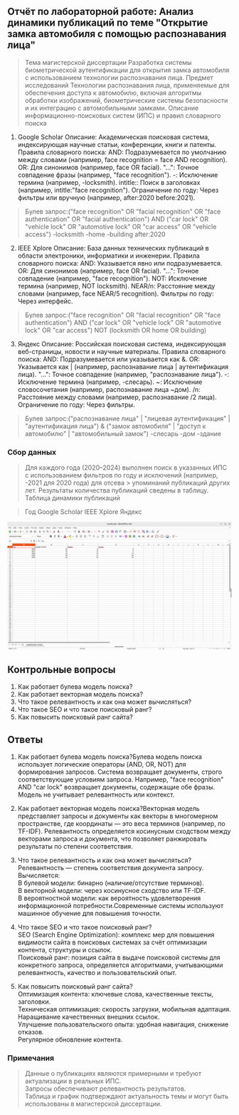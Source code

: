 ## Отчёт по лабораторной работе: Анализ динамики публикаций по теме "Открытие замка автомобиля с помощью распознавания лица"
> Тема магистерской диссертации Разработка системы биометрической аутентификации для 
> открытия замка автомобиля с использованием технологии распознавания лица. Предмет исследований Технологии распознавания лица,
> применяемые для обеспечения доступа к автомобилю, включая алгоритмы обработки изображений, биометрические системы 
> безопасности и их интеграцию с автомобильными замками. Описание информационно-поисковых систем (ИПС) и правил словарного поиска

1. Google Scholar
    Описание: Академическая поисковая система, индексирующая научные статьи, конференции, книги и патенты.
    Правила словарного поиска:
    AND: Подразумевается по умолчанию между словами (например, face recognition = face AND recognition).
    OR: Для синонимов (например, face OR facial).
    "…": Точное совпадение фразы (например, "face recognition").
    -: Исключение термина (например, -locksmith).
    intitle:: Поиск в заголовках (например, intitle:"face recognition").
    Ограничение по году: Через фильтры или вручную (например, after:2020 before:2021).


> Булев запрос:("face recognition" OR "facial recognition" OR "face authentication" OR "facial authentication")
> AND ("car lock" OR "vehicle lock" OR "automotive lock" OR "car access" OR "vehicle access") -locksmith -home -building after:2020



2. IEEE Xplore
    Описание: База данных технических публикаций в области электроники, информатики и инженерии.
    Правила словарного поиска:
    AND: Указывается явно или подразумевается.
    OR: Для синонимов (например, face OR facial).
    "…": Точное совпадение (например, "face recognition").
    NOT: Исключение термина (например, NOT locksmith).
    NEAR/n: Расстояние между словами (например, face NEAR/5 recognition).
    Фильтры по году: Через интерфейс.


> Булев запрос:("face recognition" OR "facial recognition" OR "face authentication")
> AND ("car lock" OR "vehicle lock" OR "automotive lock" OR "car access") NOT (locksmith OR home OR building)



3. Яндекс
    Описание: Российская поисковая система, индексирующая веб-страницы, новости и научные материалы.
    Правила словарного поиска:
    AND: Подразумевается или указывается как &.
    OR: Указывается как | (например, распознавание лица | аутентификация лица).
    "…": Точное совпадение (например, "распознавание лица").
    -: Исключение термина (например, -слесарь).
    ~: Исключение словосочетания (например, распознавание лица ~дом).
    /n: Расстояние между словами (например, распознавание /2 лица).
    Ограничение по году: Через фильтры.


> Булев запрос:("распознавание лица" | "лицевая аутентификация" | "аутентификация лица")
> & ("замок автомобиля" | "доступ к автомобилю" | "автомобильный замок") -слесарь -дом -здание



### Сбор данных
> Для каждого года (2020–2024) выполнен поиск в указанных ИПС с использованием фильтров по году и исключений 
> (например, -2021 для 2020 года) для отсева > упоминаний публикаций других лет. Результаты количества публикаций сведены в таблицу.
> Таблица динамики публикаций



> Год
> Google Scholar
> IEEE Xplore
> Яндекс


![alt text](images/1.png)



## Контрольные вопросы


1.	Как работает булева модель поиска?
2.	Как работает векторная модель поиска?
3.	Что такое релевантность и как она может вычисляться?
4.	Что такое SEO и что такое поисковый ранг?
5.	Как повысить поисковый ранг сайта?


## Ответы

1. Как работает булева модель поиска?Булева модель поиска использует логические 
    операторы (AND, OR, NOT) для формирования запросов. Система возвращает документы, 
    строго соответствующие условиям запроса. Например, "face recognition" 
    AND "car lock" возвращает документы, содержащие обе фразы. Модель не учитывает релевантность или контекст.
2. Как работает векторная модель поиска?Векторная модель представляет запросы и документы как векторы 
    в многомерном пространстве, где координаты — это веса терминов (например, по TF-IDF). 
    Релевантность определяется косинусным сходством между векторами запроса и документа, что позволяет ранжировать результаты по степени соответствия.
3. Что такое релевантность и как она может вычисляться?Релевантность — степень соответствия документа запросу. Вычисляется:  
    В булевой модели: бинарно (наличие/отсутствие терминов).  
    В векторной модели: через косинусное сходство или TF-IDF.  
    В вероятностной модели: как вероятность удовлетворения информационной потребности.Современные системы используют машинное обучение для повышения точности.

4. Что такое SEO и что такое поисковый ранг?  
    SEO (Search Engine Optimization): комплекс мер для повышения видимости сайта в поисковых системах за счёт оптимизации контента, структуры и ссылок.  
    Поисковый ранг: позиция сайта в выдаче поисковой системы для конкретного запроса, определяется алгоритмами, учитывающими релевантность, качество и пользовательский опыт.

5. Как повысить поисковый ранг сайта?  
    Оптимизация контента: ключевые слова, качественные тексты, заголовки.  
    Техническая оптимизация: скорость загрузки, мобильная адаптация.  
    Наращивание качественных внешних ссылок.  
    Улучшение пользовательского опыта: удобная навигация, снижение отказов.  
    Регулярное обновление контента.

### Примечания

> Данные о публикациях являются примерными и требуют актуализации в реальных ИПС.  
> Запросы обеспечивают релевантность результатов.  
> Таблица и график подтверждают актуальность темы и могут быть использованы в магистерской диссертации.
